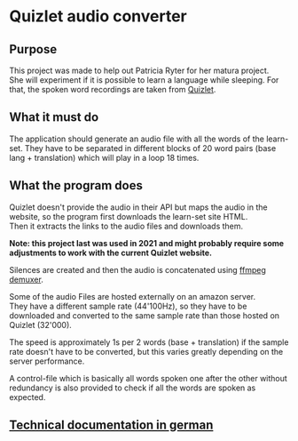 # Quizlet audio converter 
## Purpose
This project was made to help out Patricia Ryter for her matura project.   
She will experiment if it is possible to learn a language 
while sleeping. 
For that, the spoken word recordings are taken from [Quizlet](https://quizlet.com).

## What it must do
The application should generate an audio file with all the words of the learn-set. 
They have to be separated in different blocks of 20 word pairs (base lang + translation)
which will play in a loop 18 times.

## What the program does
Quizlet doesn't provide the audio in their API but maps the audio in the website, 
so the program first downloads the learn-set site HTML.   
Then it extracts the links to the audio files and downloads them.  

**Note: this project last was used in 2021 and might probably require some adjustments to work with
the current Quizlet website.**

Silences are created and then the audio is concatenated 
using [ffmpeg demuxer](https://trac.ffmpeg.org/wiki/Concatenate#demuxer).  

Some of the audio Files are hosted externally on an amazon server.   
They have a different sample rate (44'100Hz), so they have to be downloaded
and converted to the same sample rate than those hosted on Quizlet (32'000).  

The speed is approximately 1s per 2 words (base + translation) if the sample rate doesn't have to be converted, 
but this varies greatly depending on the server performance.

A control-file which is basically all words spoken one after the other without redundancy is also provided to check if 
all the words are spoken as expected. 

## [Technical documentation in german](https://github.com/samuelgfeller/quizlet-audio-converter/blob/master/documentation.md)
